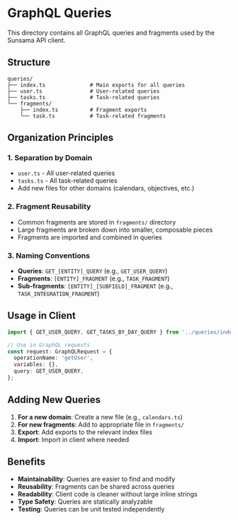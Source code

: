 # GraphQL Queries

This directory contains all GraphQL queries and fragments used by the Sunsama API client.

## Structure

```
queries/
├── index.ts              # Main exports for all queries
├── user.ts               # User-related queries
├── tasks.ts              # Task-related queries
└── fragments/
    ├── index.ts          # Fragment exports
    └── task.ts           # Task-related fragments
```

## Organization Principles

### 1. **Separation by Domain**

- `user.ts` - All user-related queries
- `tasks.ts` - All task-related queries
- Add new files for other domains (calendars, objectives, etc.)

### 2. **Fragment Reusability**

- Common fragments are stored in `fragments/` directory
- Large fragments are broken down into smaller, composable pieces
- Fragments are imported and combined in queries

### 3. **Naming Conventions**

- **Queries**: `GET_[ENTITY]_QUERY` (e.g., `GET_USER_QUERY`)
- **Fragments**: `[ENTITY]_FRAGMENT` (e.g., `TASK_FRAGMENT`)
- **Sub-fragments**: `[ENTITY]_[SUBFIELD]_FRAGMENT` (e.g., `TASK_INTEGRATION_FRAGMENT`)

## Usage in Client

```typescript
import { GET_USER_QUERY, GET_TASKS_BY_DAY_QUERY } from '../queries/index.js';

// Use in GraphQL requests
const request: GraphQLRequest = {
  operationName: 'getUser',
  variables: {},
  query: GET_USER_QUERY,
};
```

## Adding New Queries

1. **For a new domain**: Create a new file (e.g., `calendars.ts`)
2. **For new fragments**: Add to appropriate file in `fragments/`
3. **Export**: Add exports to the relevant index files
4. **Import**: Import in client where needed

## Benefits

- **Maintainability**: Queries are easier to find and modify
- **Reusability**: Fragments can be shared across queries
- **Readability**: Client code is cleaner without large inline strings
- **Type Safety**: Queries are statically analyzable
- **Testing**: Queries can be unit tested independently
